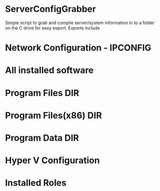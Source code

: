 # ServerConfigGrabber

Simple script to grab and compile server/system information in to a folder on the C drive for easy export. 
Exports include

# Network Configuration - IPCONFIG
# All installed software
# Program Files DIR
# Program Files(x86) DIR
# Program Data DIR
# Hyper V Configuration
# Installed Roles
